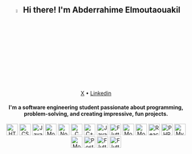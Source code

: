 <h2 align="center"><a href="https://www.otmaneboughaba.com/"><img src="https://media.giphy.com/media/hvRJCLFzcasrR4ia7z/giphy.gif" width="5%"></a> Hi there! I'm Abderrahime Elmoutaouakil</h2>
<p align="center">
  <a href="https://x.com/Abderr4him_elm">X</a> •
  <a href="https://www.linkedin.com/in/abderrahim-elmoutaouakil-756245283/">Linkedin</a>
</p>

#### <div align="center"> I'm a software engineering student passionate about programming, problem-solving, and creating impressive, fun projects.

<div align="center">
   <img src="https://skillicons.dev/icons?i=java" width="30" alt="HTML">
   <img src="https://skillicons.dev/icons?i=cpp" width="30" alt="CSS">
   <img src="https://skillicons.dev/icons?i=c" width="30" alt="JavaScript">
   <img src="https://skillicons.dev/icons?i=express" width="30" alt="MongoDB">
   <img src="https://skillicons.dev/icons?i=nodejs" width="30" alt="Node.js">
   <img src="https://skillicons.dev/icons?i=js" width="30" alt="C">
   <img src="https://skillicons.dev/icons?i=mysql" width="30" alt="C++">
   <img src="https://skillicons.dev/icons?i=mongodb" width="30" alt="Java">
   <img src="https://skillicons.dev/icons?i=redis" width="30" alt="Flutter">
   <img src="https://skillicons.dev/icons?i=spring" width="30" alt="MongoDB">
   <img src="https://skillicons.dev/icons?i=maven" width="30" alt="MongoDB">
   <img src="https://skillicons.dev/icons?i=docker" width="30" alt="React.js">
   <img src="https://skillicons.dev/icons?i=git" width="30" alt="PHP">
   <img src="https://skillicons.dev/icons?i=github" width="30" alt="MySQL">
   <img src="https://skillicons.dev/icons?i=githubactions" width="30" alt="MongoDB">
   <img src="https://skillicons.dev/icons?i=postman" width="30" alt="Postman">
   <img src="https://skillicons.dev/icons?i=linux" width="30" alt="Flutter">
   <img src="https://skillicons.dev/icons?i=windows" width="30" alt="Flutter">
</div>
<!--- 
<p>
  <img src="https://github-readme-stats.vercel.app/api?username=AbderrahimeEl&show_icons=true&theme=cobalt" alt="AbderrahimeEl's GitHub Stats" />
    <img src="https://github-readme-stats.vercel.app/api/top-langs/?username=AbderrahimeEl&layout=compact&theme=cobalt&custom_title=Top%20Languages&card_width=300" alt="Top Languages" />
</p>  
--->

<!---
AbderrahimeEl/AbderrahimeEl is a ✨ special ✨ repository because its `README.md` (this file) appears on your GitHub profile.
You can click the Preview link to take a look at your changes.
--->

